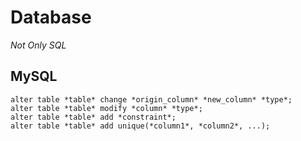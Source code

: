 # Database
*Not Only SQL*

MySQL
-----

    alter table *table* change *origin_column* *new_column* *type*;
    alter table *table* modify *column* *type*;
    alter table *table* add *constraint*;
    alter table *table* add unique(*column1*, *column2*, ...);